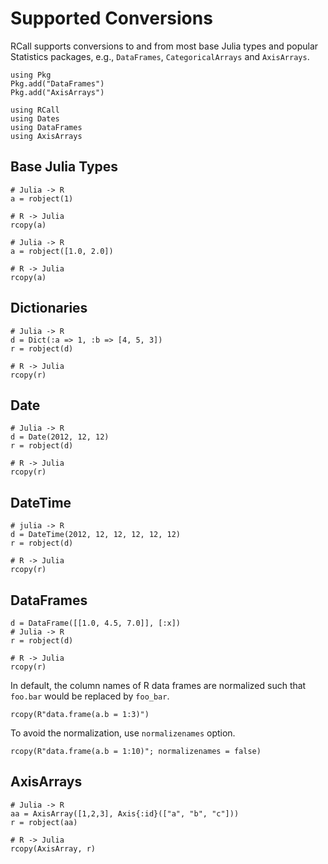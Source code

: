 # Supported Conversions

RCall supports conversions to and from most base Julia types and popular Statistics packages, e.g., `DataFrames`, `CategoricalArrays` and `AxisArrays`.

```@setup 1
using Pkg
Pkg.add("DataFrames")
Pkg.add("AxisArrays")

using RCall
using Dates
using DataFrames
using AxisArrays
```

## Base Julia Types

```@example 1
# Julia -> R
a = robject(1)
```

```@example 1
# R -> Julia
rcopy(a)
```

```@example 1
# Julia -> R
a = robject([1.0, 2.0])
```

```@example 1
# R -> Julia
rcopy(a)
```

## Dictionaries

```@example 1
# Julia -> R
d = Dict(:a => 1, :b => [4, 5, 3])
r = robject(d)
```

```@example 1
# R -> Julia
rcopy(r)
```

## Date

```@example 1
# Julia -> R
d = Date(2012, 12, 12)
r = robject(d)
```

```@example 1
# R -> Julia
rcopy(r)
```

## DateTime

```@example 1
# julia -> R
d = DateTime(2012, 12, 12, 12, 12, 12)
r = robject(d)
```

```@example 1
# R -> Julia
rcopy(r)
```

## DataFrames

```@example 1
d = DataFrame([[1.0, 4.5, 7.0]], [:x])
# Julia -> R
r = robject(d)
```

```@example 1
# R -> Julia
rcopy(r)
```

In default, the column names of R data frames are normalized such that `foo.bar`
would be replaced by `foo_bar`.

```@example 1
rcopy(R"data.frame(a.b = 1:3)")
```

To avoid the normalization, use `normalizenames` option.
```@example 1
rcopy(R"data.frame(a.b = 1:10)"; normalizenames = false)
```

## AxisArrays

```@example 1
# Julia -> R
aa = AxisArray([1,2,3], Axis{:id}(["a", "b", "c"]))
r = robject(aa)
```

```@example 1
# R -> Julia
rcopy(AxisArray, r)
```
